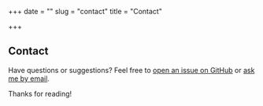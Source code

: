 +++
date = ""
slug = "contact"
title = "Contact"

+++
## Contact

Have questions or suggestions? Feel free to [open an issue on GitHub](https://github.com/madicetea/website-personal/issues/new) or [ask me by email](mailto:madicetea@posteo.jp).

Thanks for reading!